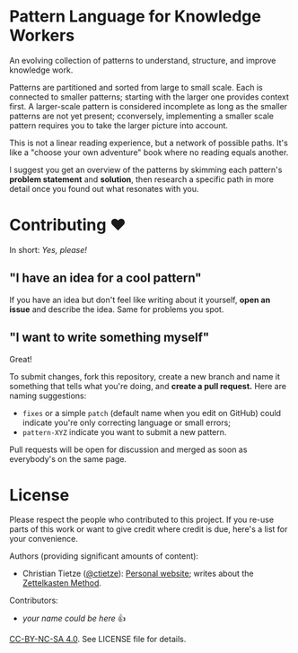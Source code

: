 # Pattern Language for Knowledge Workers

An evolving collection of patterns to understand, structure, and improve knowledge work.

Patterns are partitioned and sorted from large to small scale. Each is connected to smaller patterns; starting with the larger one provides context first. A larger-scale pattern is considered incomplete as long as the smaller patterns are not yet present; cconversely, implementing a smaller scale pattern requires you to take the larger picture into account.

This is not a linear reading experience, but a network of possible paths. It's like a "choose your own adventure" book where no reading equals another.

I suggest you get an overview of the patterns by skimming each pattern's **problem statement** and **solution**, then research a specific path in more detail once you found out what resonates with you.

# Contributing ❤️

In short: _Yes, please!_

## "I have an idea for a cool pattern"

If you have an idea but don't feel like writing about it yourself, **open an issue** and describe the idea. Same for problems you spot.


## "I want to write something myself"

Great!

To submit changes, fork this repository, create a new branch and name it something that tells what you're doing, and **create a pull request.** Here are naming suggestions:

* `fixes` or a simple `patch` (default name when you edit on GitHub) could indicate you're only correcting language or small errors;
* `pattern-XYZ` indicate you want to submit a new pattern.

Pull requests will be open for discussion and merged as soon as everybody's on the same page.


# License

Please respect the people who contributed to this project. If you re-use parts of this work or want to give credit where credit is due, here's a list for your convenience.

Authors (providing significant amounts of content):

* Christian Tietze ([@ctietze](http://twitter.com/ctietze)): [Personal website](https://christiantietze.de/); writes about the [Zettelkasten Method](http://zettelkasten.de/).

Contributors:

* _your name could be here_ 👍

[CC-BY-NC-SA 4.0](https://creativecommons.org/licenses/by-nc-sa/4.0/). See LICENSE file for details.

